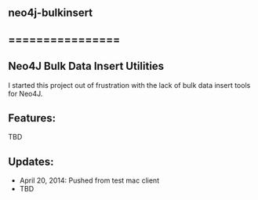 ## neo4j-bulkinsert
## ================

## Neo4J Bulk Data Insert Utilities

I started this project out of frustration with the lack of bulk data insert tools for Neo4J.

## Features:
TBD

## Updates:
* April 20, 2014: Pushed from test mac client
* TBD
